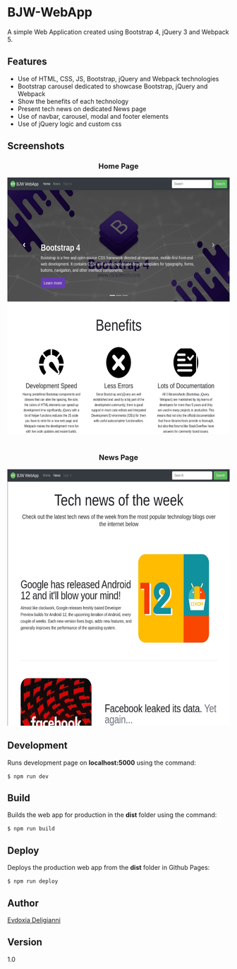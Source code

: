 # BJW-WebApp
A simple Web Application created using Bootstrap 4, jQuery 3 and Webpack 5.

## Features
* Use of HTML, CSS, JS, Bootstrap, jQuery and Webpack technologies
* Bootstrap carousel dedicated to showcase Bootstrap, jQuery and Webpack
* Show the benefits of each technology
* Present tech news on dedicated News page
* Use of navbar, carousel, modal and footer elements
* Use of jQuery logic and custom css

## Screenshots
<h3 align="center">Home Page</h3>
<p align="center">
<img height="580px" width="900px" src="github-screenshots/screen1.jpg" title="Home Page"> </br>

</br>

<h3 align="center">News Page</h3>
<img height="580px" width="900px" src="github-screenshots/screen2.jpg" title="News Page">
</p>

## Development
Runs development page on **localhost:5000** using the command:

```
$ npm run dev
```

## Build
Builds the web app for production in the **dist** folder using the command:

```
$ npm run build
```

## Deploy
Deploys the production web app from the **dist** folder in Github Pages:

```
$ npm run deploy
```

## Author
[Evdoxia Deligianni](https://github.com/evideli)

## Version
1.0
